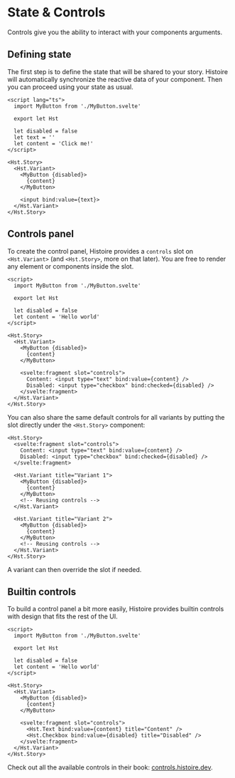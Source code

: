 # State & Controls

Controls give you the ability to interact with your components arguments.

## Defining state

The first step is to define the state that will be shared to your story. Histoire will automatically synchronize the reactive data of your component. Then you can proceed using your state as usual.

```svelte{6-8,13,14,17}
<script lang="ts">
  import MyButton from './MyButton.svelte'

  export let Hst

  let disabled = false
  let text = ''
  let content = 'Click me!'
</script>

<Hst.Story>
  <Hst.Variant>
    <MyButton {disabled}>
      {content}
    </MyButton>

    <input bind:value={text}>
  </Hst.Variant>
</Hst.Story>
```

## Controls panel

To create the control panel, Histoire provides a `controls` slot on `<Hst.Variant>` (and `<Hst.Story>`, more on that later). You are free to render any element or components inside the slot.

```svelte{16-19}
<script>
  import MyButton from './MyButton.svelte'

  export let Hst

  let disabled = false
  let content = 'Hello world'
</script>

<Hst.Story>
  <Hst.Variant>
    <MyButton {disabled}>
      {content}
    </MyButton>

    <svelte:fragment slot="controls">
      Content: <input type="text" bind:value={content} />
      Disabled: <input type="checkbox" bind:checked={disabled} />
    </svelte:fragment>
  </Hst.Variant>
</Hst.Story>
```

You can also share the same default controls for all variants by putting the slot directly under the `<Hst.Story>` component:

```svelte{2-5}
<Hst.Story>
  <svelte:fragment slot="controls">
    Content: <input type="text" bind:value={content} />
    Disabled: <input type="checkbox" bind:checked={disabled} />
  </svelte:fragment>

  <Hst.Variant title="Variant 1">
    <MyButton {disabled}>
      {content}
    </MyButton>
    <!-- Reusing controls -->
  </Hst.Variant>

  <Hst.Variant title="Variant 2">
    <MyButton {disabled}>
      {content}
    </MyButton>
    <!-- Reusing controls -->
  </Hst.Variant>
</Hst.Story>
```

A variant can then override the slot if needed.

## Builtin controls

To build a control panel a bit more easily, Histoire provides builtin controls with design that fits the rest of the UI.

```svelte{17-18}
<script>
  import MyButton from './MyButton.svelte'

  export let Hst

  let disabled = false
  let content = 'Hello world'
</script>

<Hst.Story>
  <Hst.Variant>
    <MyButton {disabled}>
      {content}
    </MyButton>

    <svelte:fragment slot="controls">
      <Hst.Text bind:value={content} title="Content" />
      <Hst.Checkbox bind:value={disabled} title="Disabled" />
    </svelte:fragment>
  </Hst.Variant>
</Hst.Story>
```

Check out all the available controls in their book: [controls.histoire.dev](https://controls.histoire.dev/).
